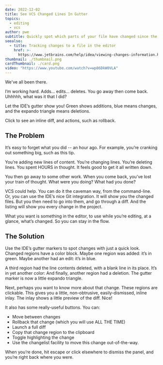 ```yaml
---
date: 2022-12-02
title: See VCS Changed Lines In Gutter
topics:
  - editing
  - vcs
author: pwe
subtitle: Quickly spot which parts of your file have changed since the last commit.
seealso:
  - title: Tracking changes to a file in the editor
    href: >-
      https://www.jetbrains.com/help/idea/viewing-changes-information.html#local_changes
thumbnail: ./thumbnail.png
cardThumbnail: ./card.png
video: "https://www.youtube.com/watch?v=wp86DkW0VLA"
---
```


We've all been there.

I’m working hard. Adds... edits... deletes.
You go away then come back.
Uhhhhh, what was it that I did?

Let the IDE’s gutter show you! Green shows additions, blue means changes, and the expando triangle means deletions.

Click to see an inline diff, and actions, such as rollback.

## The Problem

It’s easy to forget what you did -- an hour ago.
For example, you’re cranking out something big, such as this tip.

You’re adding new lines of content.
You’re changing lines.
You’re deleting lines.
You spent HOURS in thought.
It feels good to get it all written down.

You then go away to some other work.
When you come back, you’ve lost your train of thought.
What were you doing?
What had you done?

VCS could help.
You can do it the caveman way, from the command-line.
Or, you can use the IDE’s nice Git integration.
It will show you the changed files.
But you then need to go into them, and go through a diff.
And the listing will show you every change in the project.

What you want is something in the editor, to use while you’re editing, at a glance, what’s changed.
So you can stay in the flow.

## The Solution

Use the IDE’s gutter markers to spot changes with just a quick look.
Changed regions have a color block.
Maybe one region was added: it’s in green.
Maybe another had an edit: it’s in blue.

A third region had the line contents deleted, with a blank line in its place.
It’s in yet another color:
And finally, another region had a deletion.
The gutter marker is now a little expando triangle.

Next, perhaps you want to know more about that change.
These regions are clickable.
This gives you a little, non-obtrusive, easily-dismissed, inline inlay.
The inlay shows a little preview of the diff.
Nice!

It also has some really-useful buttons.
You can:

- Move between changes
- Rollback that change (which you will use ALL THE TIME)
- Launch a full diff
- Copy that change region to the clipboard
- Toggle highlighting the change
- Use the changelist facility to move this change out-of-the-way.

When you’re done, hit escape or click elsewhere to dismiss the panel, and you’re right back where you were.
